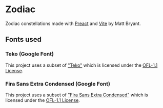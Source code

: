 # Zodiac

Zodiac constellations made with [Preact](https://preactjs.com/) and [Vite](https://vitejs.dev) by Matt Bryant.

## Fonts used

### Teko (Google Font)

This project uses a subset of ["Teko"](https://github.com/googlefonts/teko) which is licensed under the [OFL-1.1 License](https://openfontlicense.org/).

### Fira Sans Extra Condensed (Google Font)

This project uses a subset of ["Fira Sans Extra Condensed"](https://github.com/mozilla/Fira) which is licensed under the [OFL-1.1 License](https://openfontlicense.org/).